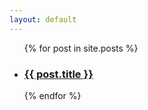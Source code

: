 ```yaml
---
layout: default
---
```

<ul>
  {% for post in site.posts %}
    <li>
      <h3><a href="{{ post.url }}">{{ post.title }}</a></h3>
    </li>
  {% endfor %}
</ul>
